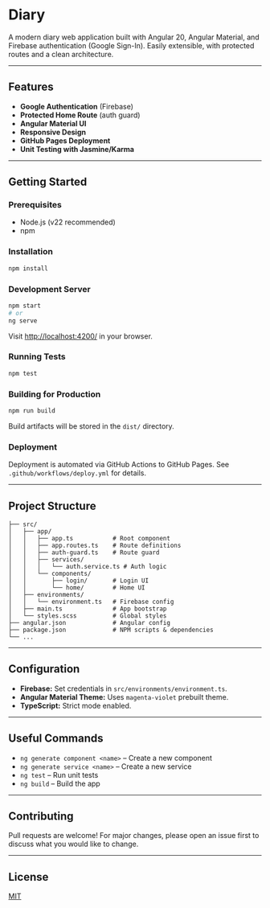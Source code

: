 

# Diary


A modern diary web application built with Angular 20, Angular Material, and Firebase authentication (Google Sign-In). Easily extensible, with protected routes and a clean architecture.

---

## Features
- **Google Authentication** (Firebase)
- **Protected Home Route** (auth guard)
- **Angular Material UI**
- **Responsive Design**
- **GitHub Pages Deployment**
- **Unit Testing with Jasmine/Karma**

---

## Getting Started

### Prerequisites
- Node.js (v22 recommended)
- npm

### Installation
```bash
npm install
```

### Development Server
```bash
npm start
# or
ng serve
```
Visit [http://localhost:4200/](http://localhost:4200/) in your browser.

### Running Tests
```bash
npm test
```

### Building for Production
```bash
npm run build
```
Build artifacts will be stored in the `dist/` directory.

### Deployment
Deployment is automated via GitHub Actions to GitHub Pages. See `.github/workflows/deploy.yml` for details.

---

## Project Structure
```
├── src/
│   ├── app/
│   │   ├── app.ts           # Root component
│   │   ├── app.routes.ts    # Route definitions
│   │   ├── auth-guard.ts    # Route guard
│   │   ├── services/
│   │   │   └── auth.service.ts # Auth logic
│   │   └── components/
│   │       ├── login/       # Login UI
│   │       └── home/        # Home UI
│   ├── environments/
│   │   └── environment.ts   # Firebase config
│   ├── main.ts              # App bootstrap
│   └── styles.scss          # Global styles
├── angular.json             # Angular config
├── package.json             # NPM scripts & dependencies
└── ...
```

---

## Configuration
- **Firebase:** Set credentials in `src/environments/environment.ts`.
- **Angular Material Theme:** Uses `magenta-violet` prebuilt theme.
- **TypeScript:** Strict mode enabled.

---

## Useful Commands
- `ng generate component <name>` – Create a new component
- `ng generate service <name>` – Create a new service
- `ng test` – Run unit tests
- `ng build` – Build the app

---

## Contributing
Pull requests are welcome! For major changes, please open an issue first to discuss what you would like to change.

---

## License
[MIT](LICENSE)
